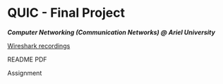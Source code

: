 # QUIC - Final Project
***Computer Networking (Communication Networks) @ Ariel University***

[Wireshark recordings](https://drive.google.com/file/d/1EXYuANiR3pqC6cdIF-t0JYZJJLrRIqF-/view?usp=sharing)

README PDF

Assignment

